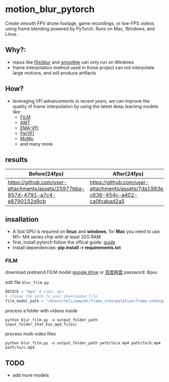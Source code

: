 # motion_blur_pytorch
Create smooth FPV drone footage, game recordings, or low-FPS videos using frame blending powered by PyTorch. Runs on Mac, Windows, and Linux.

## Why?:
 - repos like [f0e/blur](https://github.com/f0e/blur) and [smoothie](https://github.com/couleur-tweak-tips/smoothie) can only run on Windows
 - frame interpolation method used in those project can not interpolate large motions, and will produce artifacts

## How?
 - leveraging VFI advancements in recent years, we can improve the quality of frame interpolation by using the latest deep learning models like:
     - [FILM](https://github.com/google-research/frame-interpolation)
     - [AMT](https://nk-cs-zzl.github.io/projects/amt/index.html)
     - [EMA-VFI](https://github.com/mcg-nju/ema-vfi)
     - [PerVFI](https://mulns.github.io/pervfi-page/)
     - [MoMo](https://github.com/JHLew/MoMo)
     - and many more.

## results
| Before(24fps)             | After(24fps)      |
| ----------- | ----------- |
| https://github.com/user-attachments/assets/25977bba-957d-4791-a7c4-e8790152d9cb | https://github.com/user-attachments/assets/7da1983e-c836-454c-a402-ca0fcabad2a5|

## insallation
 - A fast GPU is required on **linux** and **windows**, for **Mac** you need to use M1~ M4 series chip with at least 32G RAM
 - first, install pytorch follow the offical guide: [guide](https://pytorch.org/get-started/locally/)
 - install dependencies: **pip install -r requirements.txt**

### FILM
download pretraind FILM model [google drive](https://drive.google.com/file/d/16usfzvVsa0VM2Iy32u1C-C3Rsx8Uz0Lq/view?usp=drive_link) or [百度网盘](https://pan.baidu.com/s/1GPs9ph8JbNQT87eGwUp7rQ?pwd=8pxu) password: 8pxu 

edit file `blur_film.py`
```python
DEVICE = "mps" # cuda, mps
# change the path to your downloaded file
film_model_path = "/Users/teli/www/ml/frame_interpolation/frame-interpolation-pytorch-main/pretrained/film_fp16.pt"

```
process a folder with videos inside
```
python blur_film.py -o output_folder_path input_folder_that_has_mp4_files/ 
```
process multi video files
```
python blur_film.py -o output_folder_path path/to/a.mp4 path/to/b.mp4 path/to/c.mp4
```

## TODO
 - add more models
 

